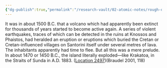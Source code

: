 ```yaml
---
{"dg-publish":true,"permalink":"/research-vault/02-atomic-notes/rough-dates-for-the-thera-eruption/"}
---
```


It was in about 1500 B.C. that a volcano which had apparently been extinct for thousands of years started to become active again. A series of violent earthquakes, traces of which can be detected in the ruins at Knossos and Phaistos, had heralded an eruption or eruptions which buried the Cretan or Cretan-influenced villages on Santorini itself under several metres of lava. The inhabitants apparently had time to flee. But all this was a mere prelude. In about 1470 or 1450 B.C., the island literally exploded—like Krakatoa, in the Straits of Sunda in A.D. 1883. ([Location 2497](https://readwise.io/to_kindle?action=open&asin=B004FEFSCC&location=2497))(Braudel 2001, 118)
